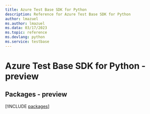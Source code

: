 ```yaml
---
title: Azure Test Base SDK for Python
description: Reference for Azure Test Base SDK for Python
author: lmazuel
ms.author: lmazuel
ms.data: 03/17/2023
ms.topic: reference
ms.devlang: python
ms.service: testbase
---
```

# Azure Test Base SDK for Python - preview
## Packages - preview
[!INCLUDE [packages](test-base-index.md)]